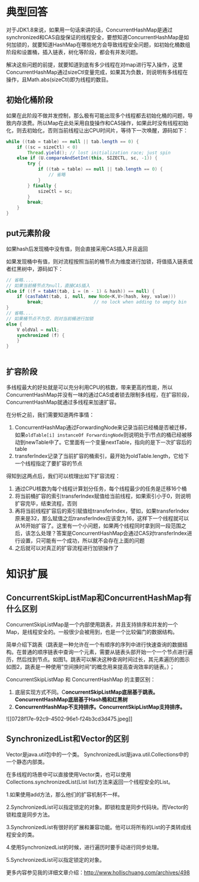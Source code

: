 # 典型回答
对于JDK1.8来说，如果用一句话来讲的话，ConcurrentHashMap是通过synchronized和CAS自旋保证的线程安全，要想知道ConcurrentHashMap是如何加锁的，就要知道HashMap在哪些地方会导致线程安全问题，如初始化桶数组阶段和设置桶，插入链表，树化等阶段，都会有并发问题。



解决这些问题的前提，就要知道到底有多少线程在对map进行写入操作，这里ConcurrentHashMap通过sizeCtl变量完成，如果其为负数，则说明有多线程在操作，且Math.abs(sizeCtl)即为线程的数目。

## 初始化桶阶段


如果在此阶段不做并发控制，那么极有可能出现多个线程都去初始化桶的问题，导致内存浪费。所以Map在此处采用自旋操作和CAS操作，如果此时没有线程初始化，则去初始化，否则当前线程让出CPU时间片，等待下一次唤醒，源码如下：

```java
while ((tab = table) == null || tab.length == 0) {
    if ((sc = sizeCtl) < 0)
        Thread.yield(); // lost initialization race; just spin
    else if (U.compareAndSetInt(this, SIZECTL, sc, -1)) {
        try {
            if ((tab = table) == null || tab.length == 0) {
                // 省略
            }
        } finally {
            sizeCtl = sc;
        }
        break;
    }
}
```

## 
## put元素阶段
如果hash后发现桶中没有值，则会直接采用CAS插入并且返回

如果发现桶中有值，则对流程按照当前的桶节点为维度进行加锁，将值插入链表或者红黑树中，源码如下：

```java
// 省略....
// 如果当前桶节点为null，直接CAS插入
else if ((f = tabAt(tab, i = (n - 1) & hash)) == null) {
    if (casTabAt(tab, i, null, new Node<K,V>(hash, key, value)))
        break;                   // no lock when adding to empty bin
}
// 省略....
// 如果桶节点不为空，则对当前桶进行加锁
else {
    V oldVal = null;
    synchronized (f) {
    }
}
                
```

## 
## 扩容阶段
多线程最大的好处就是可以充分利用CPU的核数，带来更高的性能，所以ConcurrentHashMap并没有一味的通过CAS或者锁去限制多线程，在扩容阶段，ConcurrentHashMap就通过多线程来加速扩容。

在分析之前，我们需要知道两件事情：



1. ConcurrentHashMap通过ForwardingNode来记录当前已经桶是否被迁移，如果`oldTable[i] instanceOf ForwardingNode`则说明处于i节点的桶已经被移动到newTable中了。它里面有一个变量nextTable，指向的是下一次扩容后的table
2. transferIndex记录了当前扩容的桶索引，最开始为oldTable.length，它给下一个线程指定了要扩容的节点

得知到这两点后，我们可以梳理出如下扩容流程：

1. 通过CPU核数为每个线程计算划分任务，每个线程最少的任务是迁移16个桶
2. 将当前桶扩容的索引transferIndex赋值给当前线程，如果索引小于0，则说明扩容完毕，结束流程，否则
3. 再将当前线程扩容后的索引赋值给transferIndex，譬如，如果transferIndex原来是32，那么赋值之后transferIndex应该变为16，这样下一个线程就可以从16开始扩容了。这里有一个小问题，如果两个线程同时拿到同一段范围之后，该怎么处理？答案是ConcurrentHashMap会通过CAS对transferIndex进行设置，只可能有一个成功，所以就不会存在上面的问题
4. 之后就可以对真正的扩容流程进行加锁操作了



# 知识扩展
## **<font style="color:rgb(38, 38, 38);">ConcurrentSkipListMap和ConcurrentHashMap有什么区别</font>**
ConcurrentSkipListMap是一个内部使用跳表，并且支持排序和并发的一个Map，是线程安全的。一般很少会被用到，也是一个比较偏门的数据结构。



简单介绍下跳表（跳表是一种允许在一个有顺序的序列中进行快速查询的数据结构。在普通的顺序链表中查询一个元素，需要从链表头部开始一个一个节点进行遍历，然后找到节点。如图1。跳表可以解决这种查询时间过长，其元素遍历的图示如图2，跳表是一种使用”空间换时间”的概念用来提高查询效率的链表。）；



ConcurrentSkipListMap 和 ConcurrentHashMap 的主要区别：

1. 底层实现方式不同。C**oncurrentSkipListMap底层基于跳表。ConcurrentHashMap底层基于Hash桶和红黑树**
2. **ConcurrentHashMap不支持排序。ConcurrentSkipListMap支持排序。**

![[0728f17e-92c9-4502-96e1-f24b3cd3d475.jpeg]]

## 
## <font style="color:rgb(38, 38, 38);">SynchronizedList和Vector的区别</font>
Vector是java.util包中的一个类。 SynchronizedList是java.util.Collections中的一个静态内部类。

在多线程的场景中可以直接使用Vector类，也可以使用Collections.synchronizedList(List list)方法来返回一个线程安全的List。

1.如果使用add方法，那么他们的扩容机制不一样。 

2.SynchronizedList可以指定锁定的对象。即锁粒度是同步代码块。而Vector的锁粒度是同步方法。

3.SynchronizedList有很好的扩展和兼容功能。他可以将所有的List的子类转成线程安全的类。 

4.使用SynchronizedList的时候，进行遍历时要手动进行同步处理。

5.SynchronizedList可以指定锁定的对象。

更多内容参见我的详细文章介绍：http://www.hollischuang.com/archives/498


